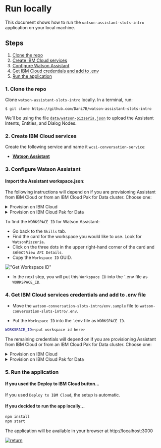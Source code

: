 # Run locally

This document shows how to run the `watson-assistant-slots-intro` application on your local machine.

## Steps

1. [Clone the repo](#1-clone-the-repo)
2. [Create IBM Cloud services](#2-create-ibm-cloud-services)
3. [Configure Watson Assistant](#3-configure-watson-assistant)
4. [Get IBM Cloud credentials and add to .env](#4-get-ibm-cloud-services-credentials-and-add-to-env-file)
5. [Run the application](#5-run-the-application)

### 1. Clone the repo

Clone `watson-assistant-slots-intro` locally. In a terminal, run:

  `$ git clone https://github.com/Dani7B/watson-assistant-slots-intro`

We’ll be using the file [`data/watson-pizzeria.json`](../../data/watson-pizzeria.json) to upload
the Assistant Intents, Entities, and Dialog Nodes.

### 2. Create IBM Cloud services

Create the following service and name it `wcsi-conversation-service`:

* [**Watson Assistant**](https://cloud.ibm.com/catalog/services/conversation)

### 3. Configure Watson Assistant

#### Import the Assistant workspace.json:

The following instructions will depend on if you are provisioning Assistant from IBM Cloud or from an IBM Cloud Pak for Data cluster. Choose one:

<details><summary>Provision on IBM Cloud</summary>
<p>

* Find the Assistant service in your IBM Cloud Dashboard.
* Click on the `Manage` tab and then click on `Launch Watson Assistant`.
* Go to the `Skills` tab.
* Click `Create skill`
* Select the `Dialog skill` option and then click `Next`.
* Click the `Import skill` tab.
* Click `Choose JSON file`, go to your cloned repo dir, and `Open` the workspace.json file in [`data/watson-pizzeria.json`](../../data/watson-pizzeria.json).
* Select `Everything` and click `Import`.

</p>
</details>

<details><summary>Provision on IBM Cloud Pak for Data</summary>
<p>

* Find the Assistant service in your list of `Provisioned Instances` in your IBM Cloud Pak for Data Dashboard.
* Click on `View Details` from the options menu associated with your Assistant service.
* Click on `Open Watson Assistant`.
* Go to the `Skills` tab.
* Click `Create skill`
* Select the `Dialog skill` option and then click `Next`.
* Click the `Import skill` tab.
* Click `Choose JSON file`, go to your cloned repo dir, and `Open` the workspace.json file in [`data/watson-pizzeria.json`](../../data/watson-pizzeria.json).
* Select `Everything` and click `Import`.

</p>
</details>

To find the `WORKSPACE_ID` for Watson Assistant:

* Go back to the `Skills` tab.
* Find the card for the workspace you would like to use. Look for `WatsonPizzeria`.
* Click on the three dots in the upper right-hand corner of the card and select `View API Details`.
* Copy the `Workspace ID` GUID.

!["Get Workspace ID"](https://raw.githubusercontent.com/IBM/pattern-utils/master/watson-assistant/assistantPostSkillGetID.gif)

* In the next step, you will put this `Workspace ID` into the `.env file as ``WORKSPACE_ID``.

### 4. Get IBM Cloud services credentials and add to .env file

* Move the `watson-conversation-slots-intro/env.sample` file to ``watson-conversation-slots-intro/.env``.

* Put the `Workspace ID` into the `.env file as ``WORKSPACE_ID``.

```bash
WORKSPACE_ID=<put workspace id here>
```

The remaining credentials will depend on if you are provisioning Assistant from IBM Cloud or from an IBM Cloud Pak for Data cluster. Choose one:

<details><summary>Provision on IBM Cloud</summary>
<p>

* Use the `apikey` and `url` from your Watson Assistant service credentials in the `.env` file.

!["Assistant Credentials"](https://raw.githubusercontent.com/IBM/pattern-utils/master/watson-assistant/watson_assistant_api_key.png)

```bash
# If Assistant service is hosted on IBM Cloud, uncomment and use these variables for IAM Authentication
CONVERSATION_APIKEY=<put assistant IAM apikey here>
CONVERSATION_URL=<put assistant url here>
```

</p>
</details>

<details><summary>Provision on IBM Cloud Pak for Data</summary>
<p>

* Use the `URL` from your Watson Assistant service details to set the `CONVERSATION_URL` value in the `.env` file.

!["CPD Credentials"](images/cpd-assistant-details.png)

```bash
# If Assistant service is hosted on CP4D Cluster, uncomment and use these variables for CP4D Authentication
CONVERSATION_AUTH_TYPE=cp4d
CONVERSATION_AUTH_URL=<put cp4d url here>
CONVERSATION_AUTH_DISABLE_SSL=true
CONVERSATION_USERNAME=<put cp4d username here>
CONVERSATION_PASSWORD=<put cp4d password here>
CONVERSATION_URL=<put assistant url here>
CONVERSATION_DISABLE_SSL=true
```

`CONVERSATION_AUTH_URL`, `CONVERSATION_USERNAME` and `CONVERSATION_PASSWORD` are related to the URL and login credentials for accessing your IBM Cloud Pak for Data cluster.

</p>
</details>

### 5. Run the application

#### If you used the Deploy to IBM Cloud button...

If you used ``Deploy to IBM Cloud``, the setup is automatic.

#### If you decided to run the app locally...

```bash
npm install
npm start
```

The application will be available in your browser at http://localhost:3000

[![return](https://raw.githubusercontent.com/IBM/pattern-utils/master/deploy-buttons/return.png)](https://github.com/IBM/watson-assistant-slots-intro#deployment-options)
